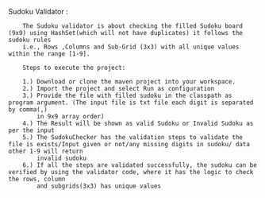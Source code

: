 Sudoku Validator :
    
        The Sudoku validator is about checking the filled Sudoku board (9x9) using HashSet(which will not have duplicates) it follows the sudoku rules 
        i.e., Rows ,Columns and Sub-Grid (3x3) with all unique values within the range [1-9].
        
        Steps to execute the project:
        
        1.) Download or clone the maven project into your workspace.
        2.) Import the project and select Run as configuration
        3.) Provide the file with filled sudoku in the classpath as program argument. (The input file is txt file each digit is separated by comma(,) 
            in 9x9 array order)
        4.) The Result will be shown as valid Sudoku or Invalid Sudoku as per the input
        5.) The SudokuChecker has the validation steps to validate the file is exists/Input given or not/any missing digits in sudoku/ data other 1-9 will return 
            invalid sudoku
        6.) If all the steps are validated successfully, the sudoku can be verified by using the validator code, where it has the logic to check the rows, column
            and subgrids(3x3) has unique values

